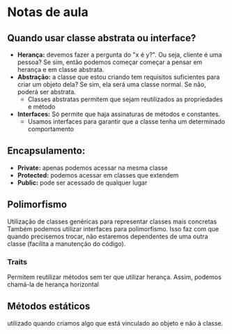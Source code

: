 # Notas de aula

## Quando usar classe abstrata ou interface?
- **Herança:** devemos fazer a pergunta do "x é y?". Ou seja, cliente é uma pessoa? Se sim, então podemos começar começar a pensar em herança e em classe abstrata.
- **Abstração:** a classe que estou criando tem requisitos suficientes para criar um objeto dela? Se sim, ela será uma classe normal. Se não, poderá ser abstrata.
    - Classes abstratas permitem que sejam reutilizados as propriedades e método
- **Interfaces:** Só permite que haja assinaturas de métodos e constantes.
    - Usamos interfaces para garantir que a classe tenha um determinado comportamento

## Encapsulamento:

- **Private:** apenas podemos acessar na mesma classe
- **Protected:** podemos acessar em classes que extendem
- **Public:** pode ser acessado de qualquer lugar

## Polimorfismo
Utilização de classes genéricas para representar classes mais concretas
Também podemos utilizar interfaces para polimorfismo. Isso faz com que quando precisemos trocar, não estaremos dependentes de uma outra classe (facilita a manutenção do código).

### Traits
Permitem reutilizar métodos sem ter que utilizar herança. Assim, podemos chamá-la de herança horizontal

## Métodos estáticos
utilizado quando criamos algo que está vinculado ao objeto e não à classe.